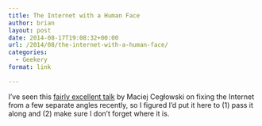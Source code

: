 ```yaml
---
title: The Internet with a Human Face
author: brian
layout: post
date: 2014-08-17T19:08:32+00:00
url: /2014/08/the-internet-with-a-human-face/
categories:
  - Geekery
format: link

---
```

I&#8217;ve seen this [fairly excellent talk][1] by Maciej Cegłowski on fixing the Internet from a few separate angles recently, so I figured I&#8217;d put it here to (1) pass it along and (2) make sure I don&#8217;t forget where it is.

 [1]: http://idlewords.com/bt14.htm